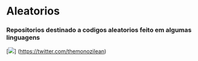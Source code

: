 # Aleatorios

### Repositorios destinado a codigos aleatorios feito em algumas linguagens 
[<img src="https://img.shields.io/badge/twitter-%231DA1F2.svg?&style=for-the-badge&logo=twitter&logoColor=white" />] (https://twitter.com/themonozilean) 
